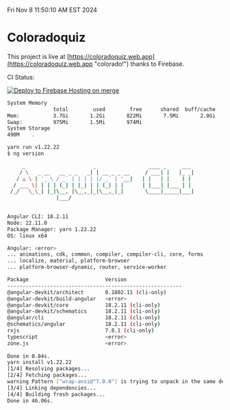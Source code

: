 Fri Nov  8 11:50:10 AM EST 2024

# Coloradoquiz


This project is live at [https://coloradoquiz.web.app](https://coloradoquiz.web.app "colorado!") thanks to Firebase.

CI Status: 

[![Deploy to Firebase Hosting on merge](https://github.com/teamkushal/coloradoquiz/actions/workflows/firebase-hosting-merge.yml/badge.svg)](https://github.com/teamkushal/coloradoquiz/actions/workflows/firebase-hosting-merge.yml)

```bash
System Memory
               total        used        free      shared  buff/cache   available
Mem:           3.7Gi       1.2Gi       822Mi       7.5Mi       2.0Gi       2.6Gi
Swap:          975Mi       1.5Mi       974Mi
System Storage
490M	.
```
```bash
yarn run v1.22.22
$ ng version

     _                      _                 ____ _     ___
    / \   _ __   __ _ _   _| | __ _ _ __     / ___| |   |_ _|
   / △ \ | '_ \ / _` | | | | |/ _` | '__|   | |   | |    | |
  / ___ \| | | | (_| | |_| | | (_| | |      | |___| |___ | |
 /_/   \_\_| |_|\__, |\__,_|_|\__,_|_|       \____|_____|___|
                |___/
    

Angular CLI: 18.2.11
Node: 22.11.0
Package Manager: yarn 1.22.22
OS: linux x64

Angular: <error>
... animations, cdk, common, compiler, compiler-cli, core, forms
... localize, material, platform-browser
... platform-browser-dynamic, router, service-worker

Package                         Version
---------------------------------------------------------
@angular-devkit/architect       0.1802.11 (cli-only)
@angular-devkit/build-angular   <error>
@angular-devkit/core            18.2.11 (cli-only)
@angular-devkit/schematics      18.2.11 (cli-only)
@angular/cli                    18.2.11 (cli-only)
@schematics/angular             18.2.11 (cli-only)
rxjs                            7.8.1 (cli-only)
typescript                      <error>
zone.js                         <error>
    
Done in 0.84s.
yarn install v1.22.22
[1/4] Resolving packages...
[2/4] Fetching packages...
warning Pattern ["wrap-ansi@^7.0.0"] is trying to unpack in the same destination "/home/kushal/.cache/yarn/v6/npm-wrap-ansi-cjs-7.0.0-67e145cff510a6a6984bdf1152911d69d2eb9e43-integrity/node_modules/wrap-ansi-cjs" as pattern ["wrap-ansi-cjs@npm:wrap-ansi@^7.0.0"]. This could result in non-deterministic behavior, skipping.
[3/4] Linking dependencies...
[4/4] Building fresh packages...
Done in 46.06s.
```
